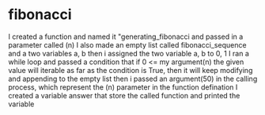 # fibonacci
I created a function and named it "generating_fibonacci and passed in a parameter called (n)
I also made an empty list called fibonacci_sequence and a two variables a, b
then i assigned the two variable a, b to 0, 1
I ran a while loop and passed a condition that if 0 <= my argument(n)
the given value will iterable as far as the condition is True, then it will keep modifying and appending to the empty list
then i passed an argument(50) in the calling process, which represent the (n) parameter in the function defination 
I created a variable answer that store the called function and printed the variable
